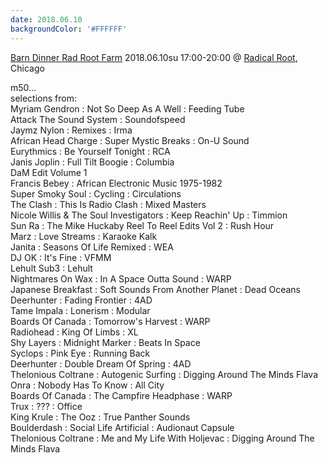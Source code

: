 ```yaml
---
date: 2018.06.10
backgroundColor: '#FFFFFF'
---
```


[Barn Dinner Rad Root Farm](https://www.eventbrite.com/e/barn-dinner-rad-root-farm-2018-tickets-44654867912) 2018.06.10su 17:00-20:00 @ [Radical Root](http://www.radicalrootfarm.com/), Chicago  

m50...  
selections from:  
Myriam Gendron : Not So Deep As A Well : Feeding Tube  
Attack The Sound System : Soundofspeed  
Jaymz Nylon : Remixes : Irma  
African Head Charge : Super Mystic Breaks : On-U Sound  
Eurythmics : Be Yourself Tonight : RCA  
Janis Joplin : Full Tilt Boogie : Columbia  
DaM Edit Volume 1  
Francis Bebey : African Electronic Music 1975-1982  
Super Smoky Soul : Cycling : Circulations  
The Clash : This Is Radio Clash : Mixed Masters  
Nicole Willis & The Soul Investigators : Keep Reachin' Up : Timmion  
Sun Ra : The Mike Huckaby Reel To Reel Edits Vol 2 : Rush Hour  
Marz : Love Streams : Karaoke Kalk  
Janita : Seasons Of Life Remixed : WEA  
DJ OK : It's Fine : VFMM  
Lehult Sub3 : Lehult  
Nightmares On Wax : In A Space Outta Sound : WARP  
Japanese Breakfast : Soft Sounds From Another Planet : Dead Oceans  
Deerhunter : Fading Frontier : 4AD  
Tame Impala : Lonerism : Modular  
Boards Of Canada : Tomorrow's Harvest : WARP  
Radiohead : King Of Limbs : XL  
Shy Layers : Midnight Marker : Beats In Space  
Syclops : Pink Eye : Running Back  
Deerhunter : Double Dream Of Spring : 4AD  
Thelonious Coltrane : Autogenic Surfing : Digging Around The Minds Flava  
Onra : Nobody Has To Know : All City  
Boards Of Canada : The Campfire Headphase : WARP  
Trux : ??? : Office  
King Krule : The Ooz : True Panther Sounds  
Boulderdash : Social Life Artificial : Audionaut Capsule  
Thelonious Coltrane : Me and My Life With Holjevac : Digging Around The Minds Flava